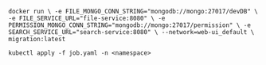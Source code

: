 `docker run \
-e FILE_MONGO_CONN_STRING="mongodb://mongo:27017/devDB" \
-e FILE_SERVICE_URL="file-service:8080" \
-e PERMISSION_MONGO_CONN_STRING="mongodb://mongo:27017/permission" \
-e SEARCH_SERVICE_URL="search-service:8080" \
--network=web-ui_default \
migration:latest`


`kubectl apply -f job.yaml -n <namespace>`